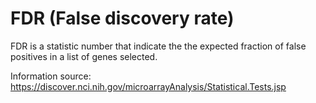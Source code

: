 # FDR (False discovery rate)
FDR is a statistic number that indicate the the expected fraction of false positives in a list of genes selected. 

Information source:
https://discover.nci.nih.gov/microarrayAnalysis/Statistical.Tests.jsp
